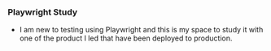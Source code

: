 ### Playwright Study
- I am new to testing using Playwright and this is my space to study it with one of the product I led that have been deployed to production.